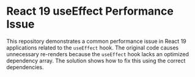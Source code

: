 # React 19 useEffect Performance Issue

This repository demonstrates a common performance issue in React 19 applications related to the `useEffect` hook. The original code causes unnecessary re-renders because the `useEffect` hook lacks an optimized dependency array. The solution shows how to fix this using the correct dependencies.